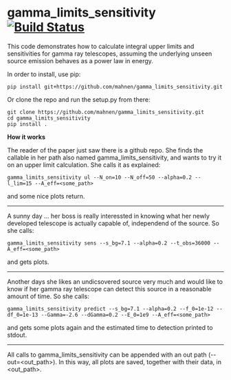 # gamma_limits_sensitivity [![Build Status](https://travis-ci.org/mahnen/gamma_limits_sensitivity.svg?branch=master)](https://travis-ci.org/mahnen/gamma_limits_sensitivity)
This code demonstrates how to calculate integral upper limits and sensitivities for gamma ray telescopes, assuming the underlying unseen source emission behaves as a power law in energy.

In order to install, use pip:

```
pip install git+https://github.com/mahnen/gamma_limits_sensitivity.git
```

Or clone the repo and run the setup.py from there:

```
git clone https://github.com/mahnen/gamma_limits_sensitivity.git
cd gamma_limits_sensitivity
pip install .
```

__How it works__

The reader of the paper just saw there is a github repo. She finds the callable in her path also named gamma_limits_sensitivity, and wants to try it on an upper limit calculation. She calls it as explained:

```
gamma_limits_sensitivity ul --N_on=10 --N_off=50 --alpha=0.2 --l_lim=15 --A_eff=<some_path>
```

and some nice plots return.

--------------------------------------------------------------

A sunny day ... her boss is really interessted in knowing what her newly developed telescope is actually capable of, independend of the source. So she calls:

```
gamma_limits_sensitivity sens --s_bg=7.1 --alpha=0.2 --t_obs=36000 --A_eff=<some_path>
```

and gets plots.

--------------------------------------------------------------

Another days she likes an undicsovered source very much and would like to know if her gamma ray telescope can detect this source in a reasonable amount of time. So she calls:

```
gamma_limits_sensitivity predict --s_bg=7.1 --alpha=0.2 --f_0=1e-12 --df_0=1e-13 --Gamma=-2.6 --dGamma=0.2 --E_0=1e9 --A_eff=<some_path>
```

and gets some plots again and the estimated time to detection printed to stdout.

--------------------------------------------------------------

All calls to gamma_limits_sensitivity can be appended with an out path (--out=<out_path>). In this way, all plots are saved, together with their data, in <out_path>. 
